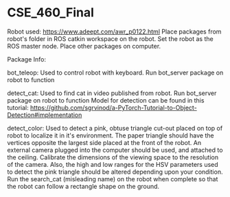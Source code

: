 # CSE_460_Final

Robot used: https://www.adeept.com/awr_p0122.html
Place packages from robot's folder in ROS catkin workspace on the robot. Set the robot as the ROS master node.
Place other packages on computer.

Package Info:

bot_teleop:
Used to control robot with keyboard. Run bot_server package on robot to function

detect_cat:
Used to find cat in video published from robot. Run bot_server package on robot to function
Model for detection can be found in this tutorial: https://github.com/sgrvinod/a-PyTorch-Tutorial-to-Object-Detection#implementation

detect_color:
Used to detect a pink, obtuse triangle cut-out placed on top of robot to localize it in it's environment. The paper triangle should have the vertices opposite the largest side placed at the front of the robot. An external camera plugged into the computer should be used, and attached to the ceiling. Calibrate the dimensions of the viewing space to the resolution of the camera. Also, the high and low ranges for the HSV parameters used to detect the pink triangle should be altered depending upon your condition.
Run the search_cat (misleading name) on the robot when complete so that the robot can follow a rectangle shape on the ground.

